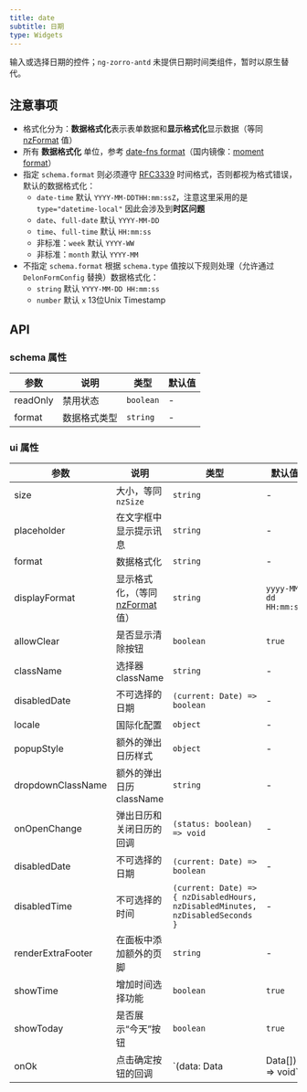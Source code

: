 ```yaml
---
title: date
subtitle: 日期
type: Widgets
---
```


输入或选择日期的控件；`ng-zorro-antd` 未提供日期时间类组件，暂时以原生替代。

## 注意事项

- 格式化分为：**数据格式化**表示表单数据和**显示格式化**显示数据（等同 [nzFormat](https://ng.ant.design/components/date-picker/zh#api) 值）
- 所有 **数据格式化** 单位，参考 [date-fns format](https://date-fns.org/v1.29.0/docs/format)（国内镜像：[moment format](http://momentjs.cn/docs/#/displaying/format/)）
- 指定 `schema.format` 则必须遵守 [RFC3339](https://tools.ietf.org/html/rfc3339#section-5.6) 时间格式，否则都视为格式错误，默认的数据格式化：
  - `date-time` 默认 `YYYY-MM-DDTHH:mm:ssZ`，注意这里采用的是 `type="datetime-local"` 因此会涉及到**时区问题**
  - `date`、`full-date` 默认 `YYYY-MM-DD`
  - `time`、`full-time` 默认 `HH:mm:ss`
  - 非标准：`week` 默认 `YYYY-WW`
  - 非标准：`month` 默认 `YYYY-MM`
- 不指定 `schema.format` 根据 `schema.type` 值按以下规则处理（允许通过 `DelonFormConfig` 替换）数据格式化：
  - `string` 默认 `YYYY-MM-DD HH:mm:ss`
  - `number` 默认 `x` 13位Unix Timestamp

## API

### schema 属性

参数 | 说明 | 类型 | 默认值
----|------|-----|------
readOnly | 禁用状态  | `boolean` | -
format | 数据格式类型  | `string` | -

### ui 属性

参数        | 说明                   | 类型     | 默认值
------------|------------------------|----------|--------
size        | 大小，等同 `nzSize`     | `string` | -
placeholder | 在文字框中显示提示讯息 | `string` | -
format      | 数据格式化             | `string` | -
displayFormat | 显示格式化，（等同 [nzFormat](https://ng.ant.design/components/date-picker/zh#api) 值） | `string` | `yyyy-MM-dd HH:mm:ss`
allowClear | 是否显示清除按钮 | `boolean` | `true`
className | 选择器 className | `string` | -
disabledDate | 不可选择的日期 | `(current: Date) => boolean` | -
locale | 国际化配置 | `object` | -
popupStyle | 额外的弹出日历样式 | `object` | -
dropdownClassName | 额外的弹出日历 className | `string` | -
onOpenChange | 弹出日历和关闭日历的回调 | `(status: boolean) => void` | -
disabledDate | 不可选择的日期 | `(current: Date) => boolean` | -
disabledTime | 不可选择的时间 | `(current: Date) => { nzDisabledHours, nzDisabledMinutes, nzDisabledSeconds }` | -
renderExtraFooter | 在面板中添加额外的页脚 | `string` | -
showTime | 增加时间选择功能 | `boolean` | `true`
showToday | 是否展示“今天”按钮 | `boolean` | `true`
onOk | 点击确定按钮的回调	 | `(data: Data | Data[]) => void` | -
